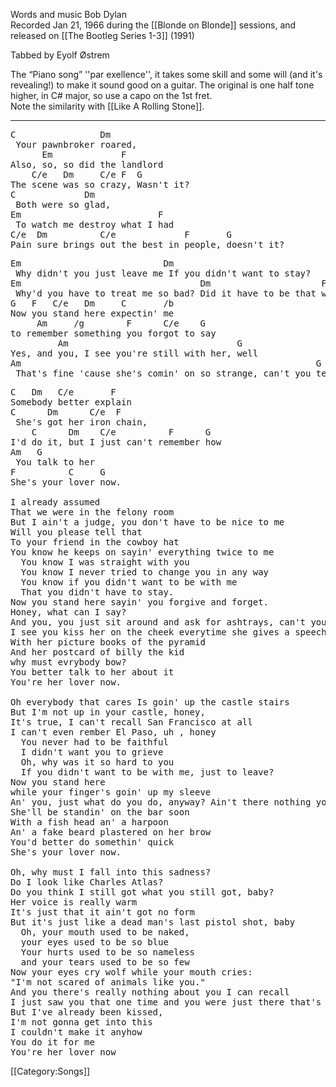 Words and music Bob Dylan<br>
Recorded Jan 21, 1966 during the [[Blonde on Blonde]] sessions, and
released on [[The Bootleg Series 1-3]] (1991)<br>

Tabbed by Eyolf Østrem

The “Piano song” ''par exellence'', it takes some skill and some
will (and it's revealing!) to make it sound good on a guitar. The
original is one half tone higher, in C# major, so use a capo on the
1st fret.<br>
Note the similarity with [[Like A Rolling Stone]].

----
<pre class="verse">
C                Dm
 Your pawnbroker roared,
      Em             F
Also, so, so did the landlord
    C/e   Dm     C/e F  G
The scene was so crazy, Wasn't it?
C             Dm
 Both were so glad,
Em                          F
 To watch me destroy what I had
C/e  Dm          C/e             F       G
Pain sure brings out the best in people, doesn't it?
</pre>

<pre class="bridge">
Em                           Dm
 Why didn't you just leave me If you didn't want to stay?
Em                                  Dm                     F        G
 Why'd you have to treat me so bad? Did it have to be that way?
G   F   C/e   Dm     C       /b
Now you stand here expectin' me
     Am     /g        F      C/e    G
to remember something you forgot to say
         Am                                G
Yes, and you, I see you're still with her, well
Am                                                        G          G  F  Em  Dm
 That's fine 'cause she's comin' on so strange, can't you tell?
</pre>

<pre class="verse">
C   Dm   C/e       F
Somebody better explain
C      Dm      C/e  F
 She's got her iron chain,
    C      Dm    C/e          F      G
I'd do it, but I just can't remember how
Am   G
 You talk to her
F          C     G
She's your lover now.

I already assumed
That we were in the felony room
But I ain't a judge, you don't have to be nice to me
Will you please tell that
To your friend in the cowboy hat
You know he keeps on sayin' everything twice to me
  You know I was straight with you
  You know I never tried to change you in any way
  You know if you didn't want to be with me
  That you didn't have to stay.
Now you stand here sayin' you forgive and forget.
Honey, what can I say?
And you, you just sit around and ask for ashtrays, can't you reach?
I see you kiss her on the cheek everytime she gives a speech
With her picture books of the pyramid
And her postcard of billy the kid
why must evrybody bow?
You better talk to her about it
You're her lover now.

Oh everybody that cares Is goin' up the castle stairs
But I'm not up in your castle, honey,
It's true, I can't recall San Francisco at all
I can't even rember El Paso, uh , honey
  You never had to be faithful
  I didn't want you to grieve
  Oh, why was it so hard to you
  If you didn't want to be with me, just to leave?
Now you stand here
while your finger's goin' up my sleeve
An' you, just what do you do, anyway? Ain't there nothing you can say?
She'll be standin' on the bar soon
With a fish head an' a harpoon
An' a fake beard plastered on her brow
You'd better do somethin' quick
She's your lover now.

Oh, why must I fall into this sadness?
Do I look like Charles Atlas?
Do you think I still got what you still got, baby?
Her voice is really warm
It's just that it ain't got no form
But it's just like a dead man's last pistol shot, baby
  Oh, your mouth used to be naked,
  your eyes used to be so blue
  Your hurts used to be so nameless
  and your tears used to be so few
Now your eyes cry wolf while your mouth cries:
"I'm not scared of animals like you."
And you there's really nothing about you I can recall
I just saw you that one time and you were just there that's all
But I've already been kissed,
I'm not gonna get into this
I couldn't make it anyhow
You do it for me
You're her lover now
</pre>

[[Category:Songs]]